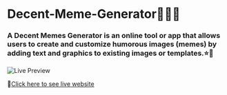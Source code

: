 # Decent-Meme-Generator🥳🙋‍♂️

### A Decent Memes Generator is an online tool or app that allows users to create and customize humorous images (memes) by adding text and graphics to existing images or templates.⭐🤘

![Live Preview](./screenshot/)

🎯[Click here to see live website](https://decent-memes-generator.onrender.com/)